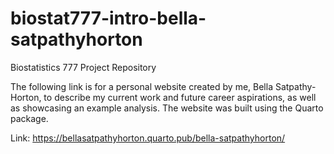 # biostat777-intro-bella-satpathyhorton
Biostatistics 777 Project Repository

The following link is for a personal website created by me, Bella Satpathy-Horton, to describe my current work and future career aspirations, as well as showcasing an example analysis. The website was built using the Quarto package.

Link: https://bellasatpathyhorton.quarto.pub/bella-satpathyhorton/
